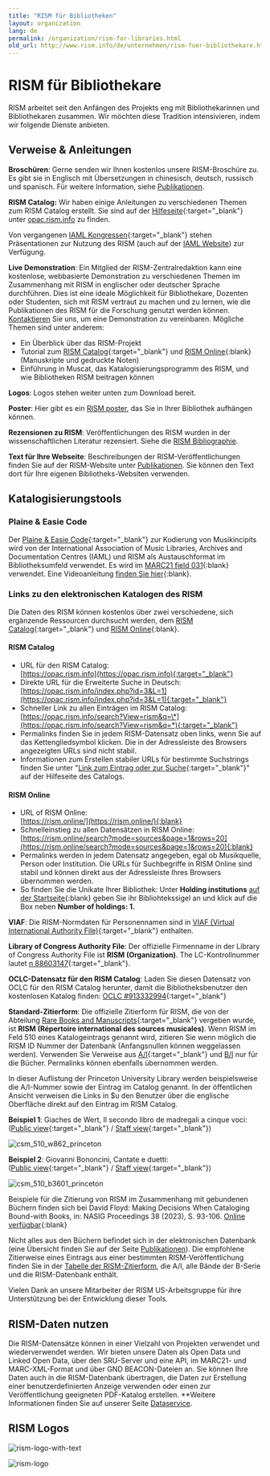 ```yaml
---
title: "RISM für Bibliotheken"
layout: organization
lang: de
permalink: /organization/rism-for-libraries.html
old_url: http://www.rism.info/de/unternehmen/rism-fuer-bibliothekare.html
---
```


# RISM für Bibliothekare

RISM arbeitet seit den Anfängen des Projekts eng mit Bibliothekarinnen und Bibliothekaren zusammen. Wir möchten diese Tradition intensivieren, indem wir folgende Dienste anbieten.

## Verweise & Anleitungen

**Broschüren**: Gerne senden wir Ihnen kostenlos unsere RISM-Broschüre zu. Es gibt sie in Englisch mit Übersetzungen in chinesisch, deutsch, russisch und spanisch. Für weitere Information, siehe [Publikationen](/publications/brochures.html).

**RISM Catalog:** Wir haben einige Anleitungen zu verschiedenen Themen zum  RISM Catalog erstellt. Sie sind auf der [Hilfeseite](https://opac.rism.info/index.php?id=4&L=1&id=4){:target="_blank"} unter [opac.rism.info](http://opac.rism.info) zu finden.

Von vergangenen [IAML Kongressen](/publications.html){:target="_blank"} stehen Präsentationen zur Nutzung des RISM (auch auf der [IAML Website](http://www.iaml.info/r-projects)) zur Verfügung.

**Live Demonstration**: Ein Mitglied der RISM-Zentralredaktion kann eine kostenlose, webbasierte Demonstration zu verschiedenen Themen im Zusammenhang mit RISM in englischer oder deutscher Sprache durchführen. Dies ist eine ideale Möglichkeit für Bibliothekare, Dozenten oder Studenten, sich mit RISM vertraut zu machen und zu lernen, wie die Publikationen des RISM für die Forschung genutzt werden können. [Kontaktieren](mailto:contact@rism.info) Sie uns, um eine Demonstration zu vereinbaren. Mögliche Themen sind unter anderem:

* Ein Überblick über das RISM-Projekt
* Tutorial zum [RISM Catalog](https://opac.rism.info/){:target="_blank"} und [RISM Online](https://rism.online/){:blank} (Manuskripte und gedruckte Noten)
* Einführung in Muscat, das Katalogisierungsprogramm des RISM, und wie Bibliotheken RISM beitragen können

**Logos**: Logos stehen weiter unten zum Download bereit.

**Poster**: Hier gibt es ein [RISM poster](/resources/organization/2019_RISM_poster_web_A1.pdf), das Sie in Ihrer Bibliothek aufhängen können.

**Rezensionen zu RISM**: Veröffentlichungen des RISM wurden in der wissenschaftlichen Literatur rezensiert. Siehe die [RISM Bibliographie](/publications/bibliography.html).

**Text für Ihre Webseite**: Beschreibungen der RISM-Veröffentlichungen finden Sie auf der RISM-Website unter [Publikationen](/publications.html). Sie können den Text dort für Ihre eigenen Bibliotheks-Websiten verwenden.

## Katalogisierungstools

### Plaine & Easie Code
Der [Plaine & Easie Code](https://www.iaml.info/plaine-easie-code){:target="_blank"} zur Kodierung von Musikincipits wird von der International Association of Music Libraries, Archives and Documentation Centres (IAML) und RISM als Austauschformat im Bibliotheksumfeld verwendet. Es wird im [MARC21 field 031](https://www.loc.gov/marc/bibliographic/bd031.html){:blank} verwendet. Eine Videoanleitung [finden Sie hier](/new_at_rism/2021/06/10/plaine-easie-code-new-tutorial.html){:blank}.

### Links zu den elektronischen Katalogen des RISM
Die Daten des RISM können kostenlos über zwei verschiedene, sich ergänzende Ressourcen durchsucht werden, dem [RISM Catalog](https://opac.rism.info){:target="_blank"} und [RISM Online](https://rism.online/){:blank}.  

#### RISM Catalog
* URL für den RISM Catalog:  
[https://opac.rism.info](https://opac.rism.info){:target="_blank"}
* Direkte URL für die Erweiterte Suche in Deutsch:  
[https://opac.rism.info/index.php?id=3&L=1](https://opac.rism.info/index.php?id=3&L=1){:target="_blank"}
* Schneller Link zu allen Einträgen im RISM Catalog:  
[https://opac.rism.info/search?View=rism&q=\*](https://opac.rism.info/search?View=rism&q=*){:target="_blank"}
* Permalinks finden Sie in jedem RISM-Datensatz oben links, wenn Sie auf das Kettengliedsymbol klicken. Die in der Adressleiste des Browsers angezeigten URLs sind nicht stabil.
* Informationen zum Erstellen stabiler URLs für bestimmte Suchstrings finden Sie unter "[Link zum Eintrag oder zur Suche](https://opac.rism.info/index.php?id=8&L=1#c49){:target="_blank"}" auf der Hilfeseite des Catalogs.

#### RISM Online  
* URL of RISM Online:  
[https://rism.online/](https://rism.online/){:blank}  
* Schnelleinstieg zu allen Datensätzen in RISM Online:  
[https://rism.online/search?mode=sources&page=1&rows=20](https://rism.online/search?mode=sources&page=1&rows=20){:blank}  
* Permalinks werden in jedem Datensatz angegeben, egal ob Musikquelle, Person oder Institution. Die URLs für Suchbegriffe in RISM Online sind stabil und können direkt aus der Adressleiste Ihres Browsers übernommen werden.  
* So finden Sie die Unikate Ihrer Bibliothek: Unter **Holding institutions** [auf der Startseite](https://rism.online/){:blank} geben Sie ihr Bibliohtekssigel an und klick auf die Box neben **Number of holdings: 1.**

**VIAF**: Die RISM-Normdaten für Personennamen sind in [VIAF (Virtual International Authority File)](https://www.viaf.org/){:target="_blank"} enthalten.

**Library of Congress Authority File**: Der offizielle Firmenname in der Library of Congress Authority File ist **RISM (Organization)**. The LC-Kontrollnummer lautet [n 88603147](https://lccn.loc.gov/n88603147){:target="_blank"}.

**OCLC-Datensatz für den RISM Catalog**: Laden Sie diesen Datensatz von OCLC für den RISM Catalog herunter, damit die Bibliotheksbenutzer den kostenlosen Katalog finden: [OCLC #913332994](http://www.worldcat.org/oclc/913332994){:target="_blank"}

**Standard-Zitierform**: Die offizielle Zitierform für RISM, die von der Abteilung [Rare Books and Manuscripts](https://rbms.info/scf/?scf_entries=rism-repertoire-international-des-sources-musicales){:target="_blank"} vergeben wurde, ist **RISM (Répertoire international des sources musicales)**. Wenn RISM im Feld 510 eines Katalogeintrags genannt wird, zitieren Sie wenn möglich die RISM ID Nummer der Datenbank (Anfangsnullen können weggelassen werden). Verwenden Sie Verweise aus [A/I](/publications.html#c36){:target="_blank"} und [B/I](/publications.html#c2619) nur für die Bücher. Permalinks können ebenfalls übernommen werden.

In dieser Auflistung der Princeton University Library werden beispielsweise die A/I-Nummer sowie der Eintrag im Catalog genannt. In der öffentlichen Ansicht verweisen die Links in $u den Benutzer über die englische Oberfläche direkt auf den Eintrag im RISM Catalog.

**Beispiel 1**: Giaches de Wert, Il secondo libro de madregali a cinque voci:  
([Public view](https://catalog.princeton.edu/catalog/10096131){:target="_blank"} / [Staff view](https://catalog.princeton.edu/catalog/10096131/staff_view){:target="_blank"})

![csm_510_w862_princeton](/images/organization/csm_510_w862_princeton.jpg)

**Beispiel 2**: Giovanni Bononcini, Cantate e duetti:  
([Public view](https://catalog.princeton.edu/catalog/1751797){:target="_blank"} / [Staff view](https://catalog.princeton.edu/catalog/1751797/staff_view){:target="_blank"})

![csm_510_b3601_princeton](/images/organization/csm_510_b3601_princeton.jpg)

Beispiele für die Zitierung von RISM im Zusammenhang mit gebundenen Büchern finden sich bei David Floyd: Making Decisions When Cataloging Bound-with Books, in: NASIG Proceedings 38 (2023), S. 93-106. [Online verfügbar](https://doi.org/10.3998/nasig.6735){:blank}

Nicht alles aus den Büchern befindet sich in der elektronischen Datenbank (eine Übersicht finden Sie auf der Seite [Publikationen](/publications.html)). Die empfohlene Zitierweise eines Eintrags aus einer bestimmten RISM-Veröffentlichung finden Sie in der [Tabelle der RISM-Zitierform](/resources/organization/table-of-rism-citation-styles.pdf), die A/I, alle Bände der B-Serie und die RISM-Datenbank enthält.

Vielen Dank an unsere Mitarbeiter der RISM US-Arbeitsgruppe für ihre Unterstützung bei der Entwicklung dieser Tools.

## RISM-Daten nutzen

Die RISM-Datensätze können in einer Vielzahl von Projekten verwendet und wiederverwendet werden. Wir bieten unsere Daten als Open Data und Linked Open Data, über den SRU-Server und eine API, im MARC21- und MARC-XML-Format und über GND BEACON-Dateien an. Sie können Ihre Daten auch in die RISM-Datenbank übertragen, die Daten zur Erstellung einer benutzerdefinierten Anzeige verwenden oder einen zur Veröffentlichung geeigneten PDF-Katalog erstellen. **Weitere Informationen finden Sie auf unserer Seite [Dataservice](/community/data-services.html#c2671).

## RISM Logos

![rism-logo-with-text](/images/organization/rism-logo-with-text.png)

![rism-logo](/images/organization/rism-logo.png)
